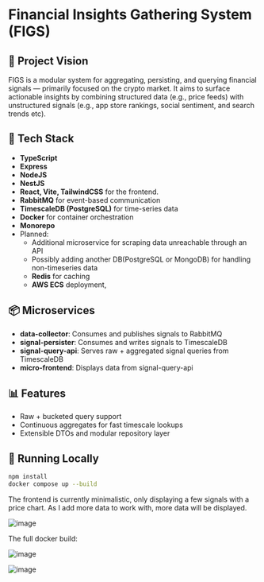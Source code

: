 # Financial Insights Gathering System (FIGS)

## 📌 Project Vision
 FIGS is a modular system for aggregating, persisting, and querying financial signals — primarily focused on the crypto market. It aims to surface actionable insights by combining structured data (e.g., price feeds) with unstructured signals (e.g., app store rankings, social sentiment, and search trends etc).

## 🧠 Tech Stack
- **TypeScript**
- **Express**
- **NodeJS**
- **NestJS**
- **React, Vite, TailwindCSS** for the frontend. 
- **RabbitMQ** for event-based communication
- **TimescaleDB (PostgreSQL)** for time-series data
- **Docker** for container orchestration
- **Monorepo**
- Planned:
  - Additional microservice for scraping data unreachable through an API
  - Possibly adding another DB(PostgreSQL or MongoDB) for handling non-timeseries data
  - **Redis** for caching
  - **AWS ECS** deployment, 
  
## 📦 Microservices

- **data-collector**: Consumes and publishes signals to RabbitMQ
- **signal-persister**: Consumes and writes signals to TimescaleDB
- **signal-query-api**: Serves raw + aggregated signal queries from TimescaleDB
- **micro-frontend**: Displays data from signal-query-api

## 📊 Features

- Raw + bucketed query support
- Continuous aggregates for fast timescale lookups
- Extensible DTOs and modular repository layer

## 🚀 Running Locally

```bash
npm install
docker compose up --build
```

The frontend is currently minimalistic, only displaying a few signals with a price chart. 
As I add more data to work with, more data will be displayed.

![image](https://github.com/user-attachments/assets/1f422c79-09e6-4a27-9d10-79a584fb0e7e)

The full docker build:

![image](https://github.com/user-attachments/assets/fc3f486f-3c77-47b0-8b0e-1c795f48034a)

![image](https://github.com/user-attachments/assets/5f744c97-ee1f-40d3-8e35-736cff4f061e)

